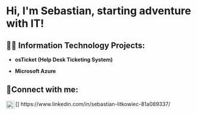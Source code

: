 <h1>Hi, I'm Sebastian, starting adventure with IT!

<h2>👨‍💻 Information Technology Projects:</h2>

- <b>osTicket (Help Desk Ticketing System)</b>

- <b>Microsoft Azure</b>


<h2>🤳Connect with me:</h2>
[<img align="left" alt="Sebastian | LinkedIn" width="22px" src="https://cdn.jsdelivr.net/npm/simple-icons@v3/icons/linkedin.svg" />]
https://www.linkedin.com/in/sebastian-litkowiec-81a089337/
